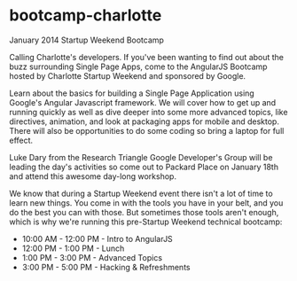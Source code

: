 bootcamp-charlotte
==================

January 2014 Startup Weekend Bootcamp

Calling Charlotte's developers. If you've been wanting to find out about the buzz surrounding Single Page Apps, come to the AngularJS Bootcamp hosted by Charlotte Startup Weekend and sponsored by Google.

Learn about the basics for building a Single Page Application using Google's Angular Javascript framework. We will cover how to get up and running quickly as well as dive deeper into some more advanced topics, like directives, animation, and look at packaging apps for mobile and desktop. There will also be opportunities to do some coding so bring a laptop for full effect.

Luke Dary from the Research Triangle Google Developer's Group will be leading the day's activities so come out to Packard Place on January 18th and attend this awesome day-long workshop.

We know that during a Startup Weekend event there isn't a lot of time to learn new things. You come in with the tools you have in your belt, and you do the best you can with those. But sometimes those tools aren't enough, which is why we're running this pre-Startup Weekend technical bootcamp:

* 10:00 AM - 12:00 PM - Intro to AngularJS
* 12:00 PM - 1:00 PM - Lunch
* 1:00 PM - 3:00 PM - Advanced Topics
* 3:00 PM - 5:00 PM - Hacking & Refreshments